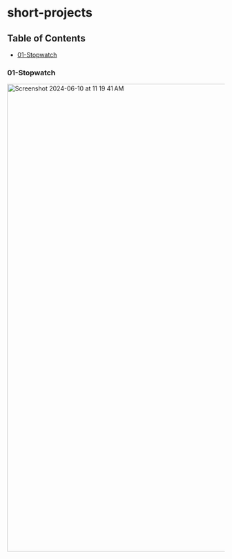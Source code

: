# short-projects

## Table of Contents
* [01-Stopwatch](#01-Stopwatch)

### 01-Stopwatch
<img width="1083" alt="Screenshot 2024-06-10 at 11 19 41 AM" src="https://github.com/jkmathilda/PantryPal/assets/142202145/89e5dd23-8970-4090-8793-f32a6617b525">
